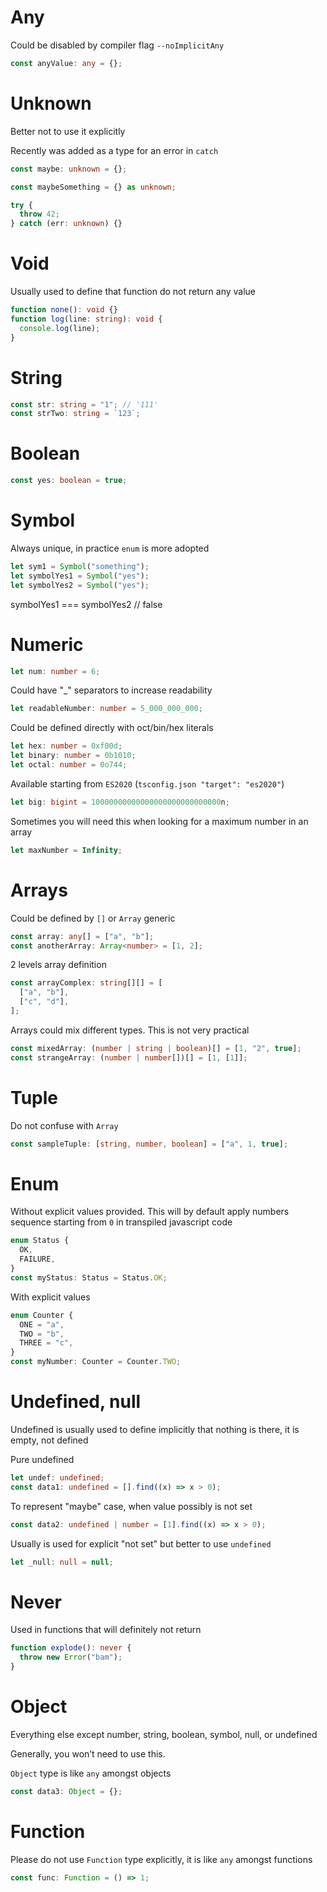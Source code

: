 # Any

Could be disabled by compiler flag `--noImplicitAny`

```ts
const anyValue: any = {};
```

# Unknown

Better not to use it explicitly

Recently was added as a type for an error in `catch`

```ts
const maybe: unknown = {};

const maybeSomething = {} as unknown;

try {
  throw 42;
} catch (err: unknown) {}
```

# Void

Usually used to define that function do not return any value

```ts
function none(): void {}
function log(line: string): void {
  console.log(line);
}
```

# String

```ts
const str: string = "1"; // '111'
const strTwo: string = `123`;
```

# Boolean

```ts
const yes: boolean = true;
```

# Symbol

Always unique, in practice `enum` is more adopted

```ts
let sym1 = Symbol("something");
let symbolYes1 = Symbol("yes");
let symbolYes2 = Symbol("yes");
```

symbolYes1 === symbolYes2 // false

# Numeric

```ts
let num: number = 6;
```

Could have "\_" separators to increase readability

```ts
let readableNumber: number = 5_000_000_000;
```

Could be defined directly with oct/bin/hex literals

```ts
let hex: number = 0xf00d;
let binary: number = 0b1010;
let octal: number = 0o744;
```

Available starting from `ES2020` (`tsconfig.json "target": "es2020"`)

```ts
let big: bigint = 10000000000000000000000000000n;
```

Sometimes you will need this when looking for a maximum number in an array

```ts
let maxNumber = Infinity;
```

# Arrays

Could be defined by `[]` or `Array` generic

```ts
const array: any[] = ["a", "b"];
const anotherArray: Array<number> = [1, 2];
```

2 levels array definition

```ts
const arrayComplex: string[][] = [
  ["a", "b"],
  ["c", "d"],
];
```

Arrays could mix different types. This is not very practical

```ts
const mixedArray: (number | string | boolean)[] = [1, "2", true];
const strangeArray: (number | number[])[] = [1, [1]];
```

# Tuple

Do not confuse with `Array`

```ts
const sampleTuple: [string, number, boolean] = ["a", 1, true];
```

# Enum

Without explicit values provided. This will by default apply numbers sequence starting from `0` in transpiled javascript code

```ts
enum Status {
  OK,
  FAILURE,
}
const myStatus: Status = Status.OK;
```

With explicit values

```ts
enum Counter {
  ONE = "a",
  TWO = "b",
  THREE = "c",
}
const myNumber: Counter = Counter.TWO;
```

# Undefined, null

Undefined is usually used to define implicitly that nothing is there, it is empty, not defined

Pure undefined

```ts
let undef: undefined;
const data1: undefined = [].find((x) => x > 0);
```

To represent "maybe" case, when value possibly is not set

```ts
const data2: undefined | number = [1].find((x) => x > 0);
```

Usually is used for explicit "not set" but better to use `undefined`

```ts
let _null: null = null;
```

# Never

Used in functions that will definitely not return

```ts
function explode(): never {
  throw new Error("bam");
}
```

# Object

Everything else except number, string, boolean, symbol, null, or undefined

Generally, you won’t need to use this.

`Object` type is like `any` amongst objects

```ts
const data3: Object = {};
```

# Function

Please do not use `Function` type explicitly, it is like `any` amongst functions

```ts
const func: Function = () => 1;
```
